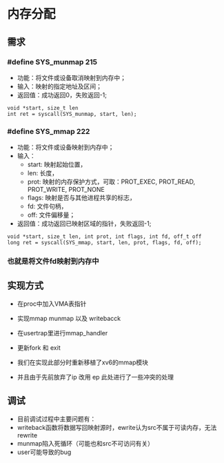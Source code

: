 # 内存分配

## 需求

### #define SYS_munmap 215
* 功能：将文件或设备取消映射到内存中；
* 输入：映射的指定地址及区间；
* 返回值：成功返回0，失败返回-1;
```
void *start, size_t len
int ret = syscall(SYS_munmap, start, len);
```
### #define SYS_mmap 222
* 功能：将文件或设备映射到内存中；
* 输入：
    - start: 映射起始位置，
    - len: 长度，
    - prot: 映射的内存保护方式，可取：PROT_EXEC, PROT_READ, PROT_WRITE, PROT_NONE
    - flags: 映射是否与其他进程共享的标志，
    - fd: 文件句柄，
    - off: 文件偏移量；
* 返回值：成功返回已映射区域的指针，失败返回-1;
```
void *start, size_t len, int prot, int flags, int fd, off_t off
long ret = syscall(SYS_mmap, start, len, prot, flags, fd, off);
```

### 也就是将文件fd映射到内存中

## 实现方式

* 在proc中加入VMA表指针
* 实现mmap munmap 以及 writebacck
* 在usertrap里进行mmap_handler
* 更新fork 和 exit

* 我们在实现此部分时重新移植了xv6的mmap模块
* 并且由于先前放弃了ip 改用 ep 此处进行了一些冲突的处理

## 调试

* 目前调试过程中主要问题有：
* writeback函数将数据写回映射源时，ewrite认为src不属于可读内存，无法rewrite
* munmap陷入死循环（可能也和src不可访问有关）
* user可能导致的bug